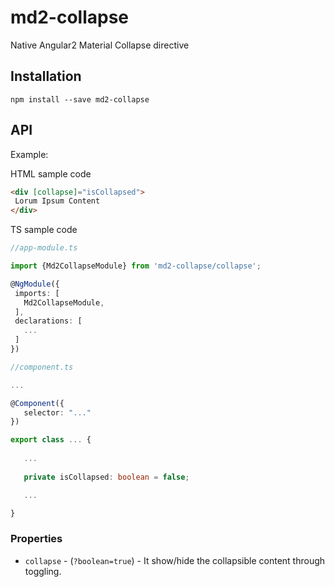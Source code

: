 # md2-collapse

Native Angular2 Material Collapse directive

## Installation
`npm install --save md2-collapse`

## API

Example:
 
HTML sample code
 ```html
<div [collapse]="isCollapsed">
  Lorum Ipsum Content
</div>
 ```

TS sample code
 ```ts
//app-module.ts

import {Md2CollapseModule} from 'md2-collapse/collapse';

@NgModule({
  imports: [
    Md2CollapseModule,
  ],
  declarations: [
    ...
  ]  
})

//component.ts

...

@Component({
    selector: "..."
})

export class ... {
    
    ...
    
    private isCollapsed: boolean = false;

    ...

}
 ```

### Properties

  - `collapse` - (`?boolean=true`) - It show/hide the collapsible content through toggling.
